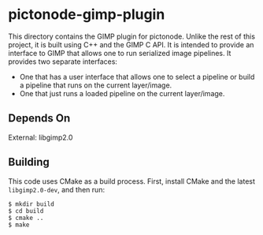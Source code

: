 # pictonode-gimp-plugin

This directory contains the GIMP plugin for pictonode. Unlike the rest of this project, it is built using C++ and the GIMP C API. It is intended to provide an interface to GIMP that allows one to run serialized image pipelines. It provides two separate interfaces:

- One that has a user interface that allows one to select a pipeline or build a pipeline that runs on the current layer/image.
- One that just runs a loaded pipeline on the current layer/image.

## Depends On

External: libgimp2.0

## Building

This code uses CMake as a build process. First, install CMake and the latest `libgimp2.0-dev`, and then run:

```
$ mkdir build
$ cd build
$ cmake ..
$ make
```
